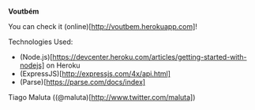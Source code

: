 **Voutbém**

You can check it (online)[http://voutbem.herokuapp.com]! 

Technologies Used: 

- (Node.js)[https://devcenter.heroku.com/articles/getting-started-with-nodejs] on Heroku
- (ExpressJS)[http://expressjs.com/4x/api.html]
- (Parse)[https://parse.com/docs/index]

Tiago Maluta ((@maluta)[http://www.twitter.com/maluta]) 

